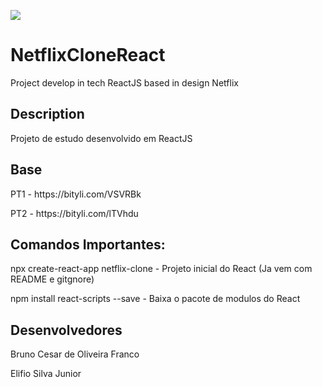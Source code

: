 <p align="left">
    <img src="http://img.shields.io/static/v1?label=STATUS&message=EM%20DESENVOLVIMENTO&color=GREEN&style=for-the-badge"/>
</p>

# NetflixCloneReact
Project develop in tech ReactJS based in design Netflix

## Description
Projeto de estudo desenvolvido em ReactJS

## Base
<p>PT1 - https://bityli.com/VSVRBk</p> 
<p>PT2 - https://bityli.com/lTVhdu</p>

## Comandos Importantes:
<p>npx create-react-app netflix-clone - Projeto inicial do React (Ja vem com README e gitgnore)</p>
<p>npm install react-scripts --save - Baixa o pacote de modulos do React</p>

## Desenvolvedores
<p>Bruno Cesar de Oliveira Franco</p>
<p>Elifio Silva Junior</p>
